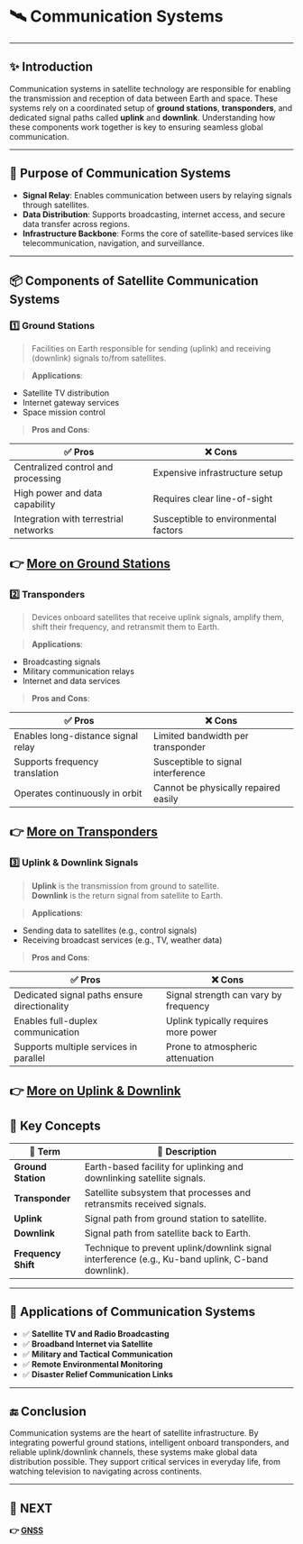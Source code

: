 # 🛰️ Communication Systems

---

## ✨ Introduction

Communication systems in satellite technology are responsible for enabling the transmission and reception of data between Earth and space. These systems rely on a coordinated setup of **ground stations**, **transponders**, and dedicated signal paths called **uplink** and **downlink**. Understanding how these components work together is key to ensuring seamless global communication.

---

## 🔹 Purpose of Communication Systems

- **Signal Relay**: Enables communication between users by relaying signals through satellites.
- **Data Distribution**: Supports broadcasting, internet access, and secure data transfer across regions.
- **Infrastructure Backbone**: Forms the core of satellite-based services like telecommunication, navigation, and surveillance.

---

## 📦 Components of Satellite Communication Systems

### 1️⃣ **Ground Stations**

> Facilities on Earth responsible for sending (uplink) and receiving (downlink) signals to/from satellites.

> **Applications**:  
  - Satellite TV distribution  
  - Internet gateway services  
  - Space mission control

> **Pros and Cons**:

| ✅ Pros                             | ❌ Cons                            |
|-------------------------------------|------------------------------------|
| Centralized control and processing  | Expensive infrastructure setup     |
| High power and data capability      | Requires clear line-of-sight       |
| Integration with terrestrial networks | Susceptible to environmental factors |

**👉 [More on Ground Stations](https://www.inmarsat.com/en/insights/corporate/2023/space-explained-satellite-ground-station.html)**
---

### 2️⃣ **Transponders**

> Devices onboard satellites that receive uplink signals, amplify them, shift their frequency, and retransmit them to Earth.

> **Applications**:  
  - Broadcasting signals  
  - Military communication relays  
  - Internet and data services

> **Pros and Cons**:

| ✅ Pros                         | ❌ Cons                             |
|----------------------------------|-------------------------------------|
| Enables long-distance signal relay | Limited bandwidth per transponder  |
| Supports frequency translation     | Susceptible to signal interference |
| Operates continuously in orbit     | Cannot be physically repaired easily|

**👉 [More on Transponders](https://www.satnow.com/community/what-are-satellite-transponders)**
---

### 3️⃣ **Uplink & Downlink Signals**

> **Uplink** is the transmission from ground to satellite.  
> **Downlink** is the return signal from satellite to Earth.

> **Applications**:  
  - Sending data to satellites (e.g., control signals)  
  - Receiving broadcast services (e.g., TV, weather data)

> **Pros and Cons**:

| ✅ Pros                         | ❌ Cons                             |
|----------------------------------|-------------------------------------|
| Dedicated signal paths ensure directionality | Signal strength can vary by frequency |
| Enables full-duplex communication | Uplink typically requires more power |
| Supports multiple services in parallel | Prone to atmospheric attenuation    |

**👉 [More on Uplink & Downlink](https://brightascension.com/satellite-uplink-and-downlink-how-does-it-work/)**
---



## 🧠 Key Concepts

| 🔑 Term            | 📖 Description                                                                 |
|--------------------|---------------------------------------------------------------------------------|
| **Ground Station** | Earth-based facility for uplinking and downlinking satellite signals.           |
| **Transponder**    | Satellite subsystem that processes and retransmits received signals.            |
| **Uplink**         | Signal path from ground station to satellite.                                  |
| **Downlink**       | Signal path from satellite back to Earth.                                      |
| **Frequency Shift**| Technique to prevent uplink/downlink signal interference (e.g., Ku-band uplink, C-band downlink). |

---

## 📌 Applications of Communication Systems

- ✅ **Satellite TV and Radio Broadcasting**  
- ✅ **Broadband Internet via Satellite**  
- ✅ **Military and Tactical Communication**  
- ✅ **Remote Environmental Monitoring**  
- ✅ **Disaster Relief Communication Links**

---

## 🔚 Conclusion

Communication systems are the heart of satellite infrastructure. By integrating powerful ground stations, intelligent onboard transponders, and reliable uplink/downlink channels, these systems make global data distribution possible. They support critical services in everyday life, from watching television to navigating across continents.

---

## 🔹 NEXT  
**👉 [GNSS](../GNSS)**
